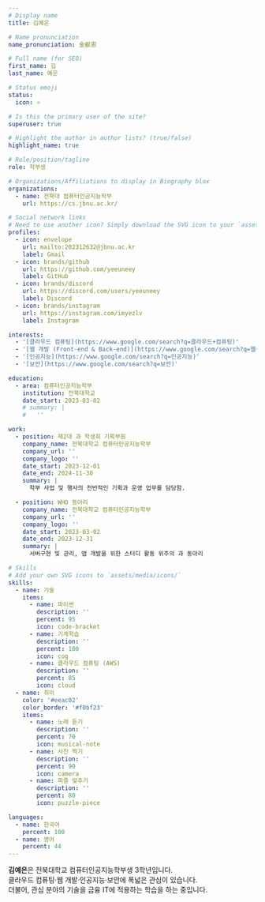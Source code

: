```yaml
---
# Display name
title: 김예은

# Name pronunciation
name_pronunciation: 金叡恩

# Full name (for SEO)
first_name: 김
last_name: 예은

# Status emoji
status:
  icon: ⭐

# Is this the primary user of the site?
superuser: true

# Highlight the author in author lists? (true/false)
highlight_name: true

# Role/position/tagline
role: 학부생

# Organizations/Affiliations to display in Biography blox
organizations:
  - name: 전북대 컴퓨터인공지능학부
    url: https://cs.jbnu.ac.kr/

# Social network links
# Need to use another icon? Simply download the SVG icon to your `assets/media/icons/` folder.
profiles:
  - icon: envelope
    url: mailto:202312632@jbnu.ac.kr
    label: Gmail
  - icon: brands/github
    url: https://github.com/yeeuneey
    label: GitHub
  - icon: brands/discord
    url: https://discord.com/users/yeeuneey
    label: Discord
  - icon: brands/instagram
    url: https://instagram.com/imyezlv
    label: Instagram

interests:
  - '[클라우드 컴퓨팅](https://www.google.com/search?q=클라우드+컴퓨팅)'
  - '[웹 개발 (Front-end & Back-end)](https://www.google.com/search?q=웹+개발+Front-end+Back-end)'
  - '[인공지능](https://www.google.com/search?q=인공지능)'
  - '[보안](https://www.google.com/search?q=보안)'

education:
  - area: 컴퓨터인공지능학부
    institution: 전북대학교
    date_start: 2023-03-02
    # summary: |
    #   ''

work:
  - position: 제2대 과 학생회 기획부원
    company_name: 전북대학교 컴퓨터인공지능학부
    company_url: ''
    company_logo: ''
    date_start: 2023-12-01
    date_end: 2024-11-30
    summary: |
      학부 사업 및 행사의 전반적인 기획과 운영 업무를 담당함.

  - position: WHO 동아리
    company_name: 전북대학교 컴퓨터인공지능학부
    company_url: ''
    company_logo: ''
    date_start: 2023-03-02
    date_end: 2023-12-31
    summary: |
      서버구현 및 관리, 앱 개발을 위한 스터디 활동 위주의 과 동아리

# Skills
# Add your own SVG icons to `assets/media/icons/`
skills: 
  - name: 기술
    items:
      - name: 파이썬
        description: ''
        percent: 95
        icon: code-bracket
      - name: 기계학습
        description: ''
        percent: 100
        icon: cog
      - name: 클라우드 컴퓨팅 (AWS)
        description: ''
        percent: 85
        icon: cloud
  - name: 취미
    color: '#eeac02'
    color_border: '#f0bf23'
    items:
      - name: 노래 듣기
        description: ''
        percent: 70
        icon: musical-note
      - name: 사진 찍기
        description: ''
        percent: 90
        icon: camera
      - name: 퍼즐 맞추기
        description: ''
        percent: 80
        icon: puzzle-piece

languages:
  - name: 한국어
    percent: 100
  - name: 영어
    percent: 44
---
```


**김예은**은 전북대학교 컴퓨터인공지능학부생 3학년입니다. <br>
클라우드 컴퓨팅·웹 개발·인공지능·보안에 폭넓은 관심이 있습니다. <br>
더불어, 관심 분야의 기술을 금융 IT에 적용하는 학습을 하는 중입니다. <br>